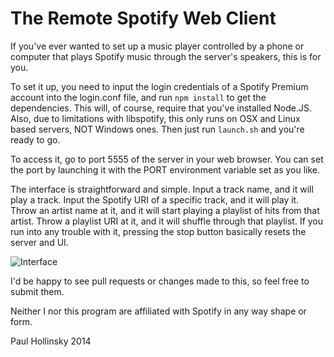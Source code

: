 The Remote Spotify Web Client
=====================

If you've ever wanted to set up a music player controlled by a phone or computer that plays Spotify music through the server's speakers, this is for you.

To set it up, you need to input the login credentials of a Spotify Premium account into the login.conf file, and run `npm install` to get the dependencies. This will, of course, require that you've installed Node.JS. Also, due to limitations with libspotify, this only runs on OSX and Linux based servers, NOT Windows ones. Then just run `launch.sh` and you're ready to go.

To access it, go to port 5555 of the server in your web browser. You can set the port by launching it with the PORT environment variable set as you like.

The interface is straightforward and simple. Input a track name, and it will play a track. Input the Spotify URI of a specific track, and it will play it. Throw an artist name at it, and it will start playing a playlist of hits from that artist. Throw a playlist URI at it, and it will shuffle through that playlist. If you run into any trouble with it, pressing the stop button basically resets the server and UI.

![Interface](https://raw.github.com/cpcookieman/remote-spotify-web-client/master/screenshots/1.png)

I'd be happy to see pull requests or changes made to this, so feel free to submit them.

Neither I nor this program are affiliated with Spotify in any way shape or form.

Paul Hollinsky 2014